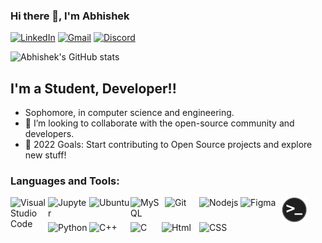 ### Hi there 👋, I'm Abhishek

[![LinkedIn](https://img.shields.io/badge/LinkedIn-0077B5?style=for-the-badge&logo=linkedin&logoColor=white)](https://www.linkedin.com/in/abhishek-rathore-1227a61b5/)
[![Gmail](https://img.shields.io/badge/Gmail-D14836?style=for-the-badge&logo=gmail&logoColor=white)](mailto:abhishek2525rathore@gmail.com)
[![Discord](https://img.shields.io/badge/Discord-5865F2?style=for-the-badge&logo=discord&logoColor=white)](mailto:abhishek2525rathore@gmail.com)

![Abhishek's GitHub stats](https://github-readme-stats.vercel.app/api?username=RathoreAbhiii&show_icons=true&theme=radical)


## I'm a Student, Developer!!
- Sophomore, in computer science and engineering.
- 👯 I’m looking to collaborate with the open-source community and developers.
- 🥅 2022 Goals: Start contributing to Open Source projects and explore new stuff!

### Languages and Tools:

<img align="left" alt="Visual Studio Code" width="60px" src="https://img.shields.io/badge/VSCode-0078D4?style=for-the-badge&logo=visual%20studio%20code&logoColor=white" />
<img align="left" alt="Jupyter" width="66px" src="https://img.shields.io/badge/Jupyter-F37626.svg?&style=for-the-badge&logo=Jupyter&logoColor=white" />
<img align="left" alt="Ubuntu" width="66px" src="https://img.shields.io/badge/Ubuntu-E95420?style=for-the-badge&logo=ubuntu&logoColor=white" />
<img align="left" alt="MySQL" width="55px" src="https://img.shields.io/badge/MySQL-005C84?style=for-the-badge&logo=mysql&logoColor=white"/>
<img align="left" alt="Git" width="55px" src="https://img.shields.io/badge/GIT-E44C30?style=for-the-badge&logo=git&logoColor=white" />
<img align="left" alt="Nodejs" width="66px" src="https://img.shields.io/badge/Node.js-339933?style=for-the-badge&logo=nodedotjs&logoColor=white" />
<img align="left" alt="Figma" width="66px" src="https://img.shields.io/badge/Figma-F24E1E?style=for-the-badge&logo=figma&logoColor=white"/>
<img align="left" alt="Terminal" width="40px" src="https://raw.githubusercontent.com/github/explore/80688e429a7d4ef2fca1e82350fe8e3517d3494d/topics/terminal/terminal.png" />
<img align="left" alt="Python" width="66px" src="https://img.shields.io/badge/Python-14354C?style=for-the-badge&logo=python&logoColor=white" />
<img align="left" alt="C++" width="66px" src="https://img.shields.io/badge/C%2B%2B-00599C?style=for-the-badge&logo=c%2B%2B&logoColor=white" />
<img align="left" alt="C" width="50px" src="https://img.shields.io/badge/C-00599C?style=for-the-badge&logo=c&logoColor=white" />
<img align="left" alt="Html" width="60px" src="https://img.shields.io/badge/HTML5-E34F26?style=for-the-badge&logo=html5&logoColor=white" />
<br>
<img align="left" alt="CSS" width="60px" src="https://img.shields.io/badge/CSS3-1572B6?style=for-the-badge&logo=css3&logoColor=white" />
<br />
<br />
